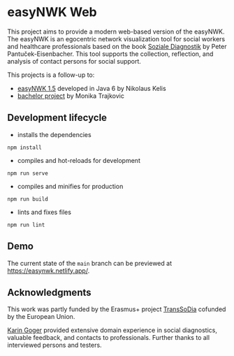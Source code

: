# easyNWK Web

This project aims to provide a modern web-based version of the easyNWK.
The easyNWK is an egocentric network visualization tool for social workers and
healthcare professionals based on the book
[Soziale Diagnostik](https://www.vandenhoeck-ruprecht-verlage.com/themen-entdecken/paedagogik-soziale-arbeit/soziale-arbeit/26908/soziale-diagnostik)
by Peter Pantuček-Eisenbacher.
This tool supports the collection, reflection, and analysis of contact persons
for social support.

This projects is a follow-up to:
* [easyNWK 1.5](http://www.easynwk.com/) developed in Java 6 by Nikolaus Kelis
* [bachelor project](https://github.com/monitra93/bak2) by Monika Trajkovic

## Development lifecycle

- installs the dependencies

```
npm install
```

- compiles and hot-reloads for development

```
npm run serve
```

- compiles and minifies for production

```
npm run build
```

- lints and fixes files

```
npm run lint
```

## Demo

The current state of the `main` branch can be previewed at <https://easynwk.netlify.app/>.

## Acknowledgments

This work was partly funded by the Erasmus+ project [TransSoDia](https://research.fhstp.ac.at/en/projects/transsodia-transnational-and-digital-learning-and-teaching-in-cooperative-social-diagnostics) cofunded by the European Union.

[Karin Goger](https://inclusion.fhstp.ac.at/team/karin-goger) provided
extensive domain experience in social diagnostics, valuable feedback,
and contacts to professionals.
Further thanks to all interviewed persons and testers.
